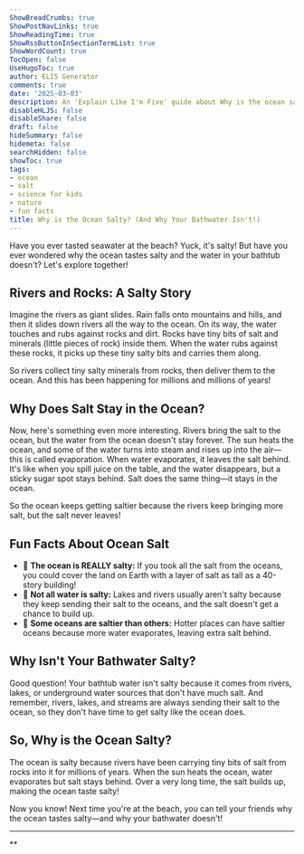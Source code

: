 ```yaml
---
ShowBreadCrumbs: true
ShowPostNavLinks: true
ShowReadingTime: true
ShowRssButtonInSectionTermList: true
ShowWordCount: true
TocOpen: false
UseHugoToc: true
author: ELI5 Generator
comments: true
date: '2025-03-03'
description: An 'Explain Like I'm Five' guide about Why is the ocean salty?
disableHLJS: false
disableShare: false
draft: false
hideSummary: false
hidemeta: false
searchHidden: false
showToc: true
tags:
- ocean
- salt
- science for kids
- nature
- fun facts
title: Why is the Ocean Salty? (And Why Your Bathwater Isn't!)
---
```


Have you ever tasted seawater at the beach? Yuck, it's salty! But have you ever wondered why the ocean tastes salty and the water in your bathtub doesn't? Let's explore together!

## Rivers and Rocks: A Salty Story

Imagine the rivers as giant slides. Rain falls onto mountains and hills, and then it slides down rivers all the way to the ocean. On its way, the water touches and rubs against rocks and dirt. Rocks have tiny bits of salt and minerals (little pieces of rock) inside them. When the water rubs against these rocks, it picks up these tiny salty bits and carries them along.

So rivers collect tiny salty minerals from rocks, then deliver them to the ocean. And this has been happening for millions and millions of years!

## Why Does Salt Stay in the Ocean?

Now, here's something even more interesting. Rivers bring the salt to the ocean, but the water from the ocean doesn't stay forever. The sun heats the ocean, and some of the water turns into steam and rises up into the air—this is called evaporation. When water evaporates, it leaves the salt behind. It's like when you spill juice on the table, and the water disappears, but a sticky sugar spot stays behind. Salt does the same thing—it stays in the ocean.

So the ocean keeps getting saltier because the rivers keep bringing more salt, but the salt never leaves!

## Fun Facts About Ocean Salt

- 🐳 **The ocean is REALLY salty:** If you took all the salt from the oceans, you could cover the land on Earth with a layer of salt as tall as a 40-story building!
- 🥨 **Not all water is salty:** Lakes and rivers usually aren't salty because they keep sending their salt to the oceans, and the salt doesn't get a chance to build up.
- 🌊 **Some oceans are saltier than others:** Hotter places can have saltier oceans because more water evaporates, leaving extra salt behind.

## Why Isn't Your Bathwater Salty?

Good question! Your bathtub water isn't salty because it comes from rivers, lakes, or underground water sources that don't have much salt. And remember, rivers, lakes, and streams are always sending their salt to the ocean, so they don't have time to get salty like the ocean does.

## So, Why is the Ocean Salty?

The ocean is salty because rivers have been carrying tiny bits of salt from rocks into it for millions of years. When the sun heats the ocean, water evaporates but salt stays behind. Over a very long time, the salt builds up, making the ocean taste salty!

Now you know! Next time you're at the beach, you can tell your friends why the ocean tastes salty—and why your bathwater doesn't!

---

**